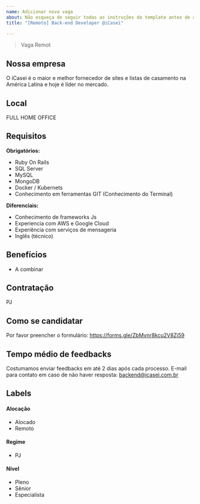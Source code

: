 ```yaml
---
name: Adicionar nova vaga
about: Não esqueça de seguir todas as instruções do template antes de abrir a vaga.
title: "[Remoto] Back-end Developer @iCasei"

---
```

<!--
==================================================
Caso a vaga for remoto durante a pandemia informar no texto "Remoto durante o covid"
==================================================
-->
<!-- 
==================================================
POR FAVOR, SÓ POSTE SE A VAGA FOR PARA BACK-END!

Não faça distinção de gênero no título da vaga.

Use: "Back-End Developer" ao invés de 
"Desenvolvedor Back-End" \o/

Exemplo: `[São Paulo] Back-End Developer @ NOME DA EMPRESA`
==================================================
-->
<!--
==================================================
Caso a vaga for remoto durante a pandemia deixar a linha abaixo
==================================================
-->
> Vaga Remot

## Nossa empresa
O iCasei é o maior e melhor fornecedor de sites e listas de casamento na América Latina e hoje é líder no mercado. 

## Local

FULL HOME OFFICE

## Requisitos

**Obrigatórios:**
- Ruby On Rails
- SQL Server
- MySQL
- MongoDB
- Docker / Kubernets
- Conhecimento em ferramentas GIT (Conhecimento do Terminal)

**Diferenciais:**
- Conhecimento de frameworks Js
- Experiencia com AWS e Google Cloud
- Experiência com serviços de mensageria
- Inglês (técnico)

## Benefícios

- A combinar

## Contratação

PJ

## Como se candidatar

Por favor preencher o formulário: https://forms.gle/ZbMvnr8kcu2V8Zj59

## Tempo médio de feedbacks

Costumamos enviar feedbacks em até 2 dias após cada processo.
E-mail para contato em caso de não haver resposta: backend@icasei.com.br

## Labels
<!-- retire os labels que não fazem sentido à vaga -->

#### Alocação
- Alocado
- Remoto

#### Regime
- PJ

#### Nível
- Pleno
- Sênior
- Especialista


